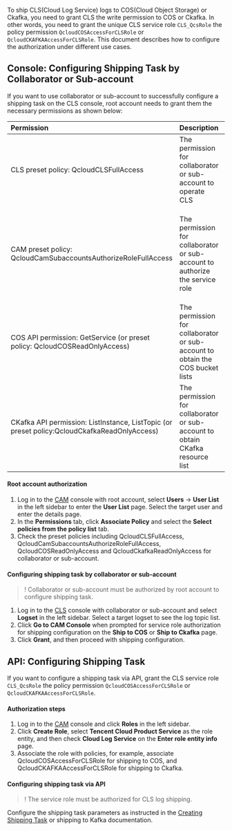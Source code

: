 To ship CLS(Cloud Log Service) logs to COS(Cloud Object Storage) or Ckafka, you need to grant CLS the write permission to COS or Ckafka. In other words, you need to grant the unique CLS service role `CLS_QcsRole` the policy permission `QcloudCOSAccessForCLSRole` or `QcloudCKAFKAAccessForCLSRole`. This document describes how to configure the authorization under different use cases.

## Console: Configuring Shipping Task by Collaborator or Sub-account

If you want to use collaborator or sub-account to successfully configure a shipping task on the CLS console, root account needs to grant them the necessary permissions as shown below:

| Permission                                                     | Description                                     | Use Case                                                     |
| :----------------------------------------------------------- | :------------------------------------------- | :----------------------------------------------------------- |
| CLS preset policy: QcloudCLSFullAccess                            | The permission for collaborator or sub-account to operate CLS         | The collaborator or sub-account must be authorized to operate CLS and configure shipping tasks  |
| CAM preset policy: QcloudCamSubaccountsAuthorizeRoleFullAccess    | The permission for collaborator or sub-account to authorize the service role         | When shipping logs to COS or Ckafka, the collaborator or sub-account needs to confirm that the role is authorized with the CLS write permission to COS or Ckafka, i.e, grant the service role `CLS_QcsRole` the policy permission `QcloudCOSAccessForCLSRole` or `QcloudCKAFKAAccessForCLSRole` |
| COS API permission: GetService (or preset policy: QcloudCOSReadOnlyAccess) | The permission for collaborator or sub-account to obtain the COS bucket lists | To configure shipping task to COS on the CLS console, the collaborator or sub-account needs to obtain the COS bucket list, and then selects the destination bucket |
| CKafka API permission: ListInstance, ListTopic (or preset policy:QcloudCkafkaReadOnlyAccess) | The permission for collaborator or sub-account to obtain CKafka resource list | To configure shipping task to Ckafka on the CLS console, the collaborator or sub-account needs to obtain the Ckafka resource list, and then selects the target Ckafka instance topic |

#### Root account authorization

1. Log in to the [CAM](https://console.cloud.tencent.com/cam/overview) console with root account, select **Users** -> **User List** in the left sidebar to enter the **User List** page. Select the target user and enter the details page.
2. In the **Permissions** tab, click **Associate Policy** and select the **Select policies from the policy list** tab.
3. Check the preset policies including QcloudCLSFullAccess, QcloudCamSubaccountsAuthorizeRoleFullAccess, QcloudCOSReadOnlyAccess and QcloudCkafkaReadOnlyAccess for collaborator or sub-account.

#### Configuring shipping task by collaborator or sub-account


>! 
Collaborator or sub-account must be authorized by root account to configure shipping task.

1. Log in to the [CLS](https://console.cloud.tencent.com/cls/overview?region=ap-guangzhou) console with collaborator or sub-account and select **Logset** in the left sidebar. Select a target logset to see the log topic list.
2. Click **Go to CAM Console** when prompted for service role authorization for shipping configuration on the **Ship to COS** or **Ship to Ckafka** page.
3. Click **Grant**, and then proceed with shipping configuration.

## API: Configuring Shipping Task

If you want to configure a shipping task via API, grant the CLS service role `CLS_QcsRole` the policy permission `QcloudCOSAccessForCLSRole` or `QcloudCKAFKAAccessForCLSRole`.

#### Authorization steps

1. Log in to the [CAM](https://console.cloud.tencent.com/cam/overview) console and click **Roles** in the left sidebar.
2. Click **Create Role**, select **Tencent Cloud Product Service** as the role entity, and then check **Cloud Log Service** on the **Enter role entity info** page.
3. Associate the role with policies, for example, associate QcloudCOSAccessForCLSRole for shipping to COS, and QcloudCKAFKAAccessForCLSRole for shipping to Ckafka.

#### Configuring shipping task via API



>! The service role must be authorized for CLS log shipping.

Configure the shipping task parameters as instructed in the [Creating Shipping Task](https://intl.cloud.tencent.com/document/product/614/16890) or shipping to Kafka documentation.
